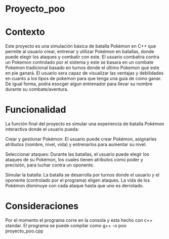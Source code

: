 # Proyecto_poo

# Contexto
Este proyecto es una simulación básica de batalla Pokémon en C++ que permite al usuario crear, entrenar y utilizar Pokémon en batallas, donde puede elegir los ataques y combatir con este. El usuario combatira contra un Pokemon controlado por el sistema y este se basara en un combate Pokemon tradicional basado en turnos donde el último Pokemon que este en pie ganará. El usuario sera capaz de visualizar las ventajas y debilidades en cuanto a los tipos de pokemon para que tenga una guia de como ganar. De igual forma, podra esocger algun entrenador para llevar su nombre durante su combate/aventura.

# Funcionalidad

La función final del proyecto es simular una experiencia de batalla Pokémon interactiva donde el usuario pueda:

Crear y gestionar Pokémon: El usuario puede crear Pokémon, asignarles atributos (nombre, nivel, vida) y entrenarlos para aumentar su nivel.

Seleccionar ataques: Durante las batallas, el usuario puede elegir los ataques de su Pokémon, los cuales tienen atributos como poder y precisión, para luchar contra un oponente.

Simular la batalla: La batalla se desarrolla por turnos donde el usuario y el oponente (controlado por el programa) eligen ataques. La vida de los Pokémon disminuye con cada ataque hasta que uno es derrotado.

# Consideraciones

Por el momento el programa corre en la consola y esta hecho con c++ standar.
El programa se puede compilar como g++ -o poo proyecto_poo.cpp
